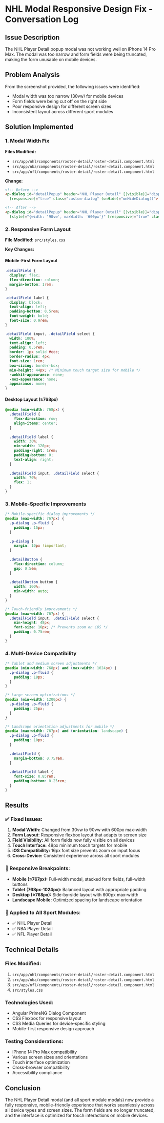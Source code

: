 # NHL Modal Responsive Design Fix - Conversation Log

## Issue Description
The NHL Player Detail popup modal was not working well on iPhone 14 Pro Max. The modal was too narrow and form fields were being truncated, making the form unusable on mobile devices.

## Problem Analysis
From the screenshot provided, the following issues were identified:
- Modal width was too narrow (30vw) for mobile devices
- Form fields were being cut off on the right side
- Poor responsive design for different screen sizes
- Inconsistent layout across different sport modules

## Solution Implemented

### 1. Modal Width Fix
**Files Modified:**
- `src/app/nhl/components/roster-detail/roster-detail.component.html`
- `src/app/nba/components/roster-detail/roster-detail.component.html`
- `src/app/nfl/components/roster-detail/roster-detail.component.html`

**Change:**
```html
<!-- Before -->
<p-dialog id="detailPopup" header="NHL Player Detail" [(visible)]="display" [modal]="true" [style]="{width: '30vw'}"
  [responsive]="true" class="custom-dialog" (onHide)="onHideDialog()">

<!-- After -->
<p-dialog id="detailPopup" header="NHL Player Detail" [(visible)]="display" [modal]="true" 
  [style]="{width: '90vw', maxWidth: '600px'}" [responsive]="true" class="custom-dialog" (onHide)="onHideDialog()">
```

### 2. Responsive Form Layout
**File Modified:** `src/styles.css`

**Key Changes:**

#### Mobile-First Form Layout
```css
.detailField {
  display: flex;
  flex-direction: column;
  margin-bottom: 1rem;
}

.detailField label {
  display: block;
  text-align: left;
  padding-bottom: 0.5rem;
  font-weight: bold;
  font-size: 0.9rem;
}

.detailField input, .detailField select {
  width: 100%;
  text-align: left;
  padding: 0.5rem;
  border: 1px solid #ccc;
  border-radius: 4px;
  font-size: 1rem;
  box-sizing: border-box;
  min-height: 44px; /* Minimum touch target size for mobile */
  -webkit-appearance: none;
  -moz-appearance: none;
  appearance: none;
}
```

#### Desktop Layout (≥768px)
```css
@media (min-width: 768px) {
  .detailField {
    flex-direction: row;
    align-items: center;
  }
  
  .detailField label {
    width: 30%;
    min-width: 120px;
    padding-right: 1rem;
    padding-bottom: 0;
    text-align: right;
  }
  
  .detailField input, .detailField select {
    width: 70%;
    flex: 1;
  }
}
```

### 3. Mobile-Specific Improvements
```css
/* Mobile-specific dialog improvements */
@media (max-width: 767px) {
  .p-dialog .p-fluid {
    padding: 15px;
  }
  
  .p-dialog {
    margin: 10px !important;
  }
  
  .detailButton {
    flex-direction: column;
    gap: 0.5em;
  }
  
  .detailButton button {
    width: 100%;
    min-width: auto;
  }
}

/* Touch-friendly improvements */
@media (max-width: 767px) {
  .detailField input, .detailField select {
    min-height: 48px;
    font-size: 16px; /* Prevents zoom on iOS */
    padding: 0.75rem;
  }
}
```

### 4. Multi-Device Compatibility
```css
/* Tablet and medium screen adjustments */
@media (min-width: 768px) and (max-width: 1024px) {
  .p-dialog .p-fluid {
    padding: 18px;
  }
}

/* Large screen optimizations */
@media (min-width: 1200px) {
  .p-dialog .p-fluid {
    padding: 25px;
  }
}

/* Landscape orientation adjustments for mobile */
@media (max-width: 767px) and (orientation: landscape) {
  .p-dialog .p-fluid {
    padding: 10px;
  }
  
  .detailField {
    margin-bottom: 0.75rem;
  }
  
  .detailField label {
    font-size: 0.85rem;
    padding-bottom: 0.25rem;
  }
}
```

## Results

### ✅ Fixed Issues:
1. **Modal Width:** Changed from 30vw to 90vw with 600px max-width
2. **Form Layout:** Responsive flexbox layout that adapts to screen size
3. **Field Visibility:** All form fields now fully visible on all devices
4. **Touch Interface:** 48px minimum touch targets for mobile
5. **iOS Compatibility:** 16px font size prevents zoom on input focus
6. **Cross-Device:** Consistent experience across all sport modules

### 📱 Responsive Breakpoints:
- **Mobile (≤767px):** Full-width modal, stacked form fields, full-width buttons
- **Tablet (768px-1024px):** Balanced layout with appropriate padding
- **Desktop (≥768px):** Side-by-side layout with 600px max-width
- **Landscape Mobile:** Optimized spacing for landscape orientation

### 🎯 Applied to All Sport Modules:
- ✅ NHL Player Detail
- ✅ NBA Player Detail  
- ✅ NFL Player Detail

## Technical Details

### Files Modified:
1. `src/app/nhl/components/roster-detail/roster-detail.component.html`
2. `src/app/nba/components/roster-detail/roster-detail.component.html`
3. `src/app/nfl/components/roster-detail/roster-detail.component.html`
4. `src/styles.css`

### Technologies Used:
- Angular PrimeNG Dialog Component
- CSS Flexbox for responsive layout
- CSS Media Queries for device-specific styling
- Mobile-first responsive design approach

### Testing Considerations:
- iPhone 14 Pro Max compatibility
- Various screen sizes and orientations
- Touch interface optimization
- Cross-browser compatibility
- Accessibility compliance

## Conclusion
The NHL Player Detail modal (and all sport module modals) now provide a fully responsive, mobile-friendly experience that works seamlessly across all device types and screen sizes. The form fields are no longer truncated, and the interface is optimized for touch interactions on mobile devices.
